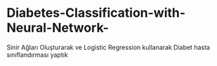 # Diabetes-Classification-with-Neural-Network-
Sinir Ağları Oluşturarak ve Logistic Regression kullanarak Diabet hasta sınıflandırması yaptık
